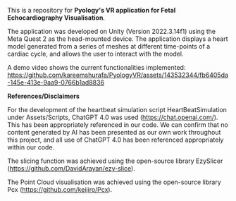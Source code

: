 This is a repository for **Pyology's VR application for Fetal Echocardiography Visualisation**.

The application was developed on Unity (Version 2022.3.14f1) using the Meta Quest 2 as the head-mounted device. The application displays a heart model generated from a series of meshes at different time-points of a cardiac cycle, and allows the user to interact with the model.

A demo video shows the current functionalities implemented:
https://github.com/kareemshurafa/PyologyVR/assets/143532344/fb6405da-145e-413e-9aa9-0766b1ad8836

**References/Disclaimers**

For the development of the heartbeat simulation script HeartBeatSimulation under Assets/Scripts, ChatGPT 4.0 was used (https://chat.openai.com/). This has been appropriately referenced in our code. We can confirm that no content generated by AI has been presented as our own work throughout this project, and all use of ChatGPT 4.0 has been referenced appropriately within our code.

The slicing function was achieved using the open-source library EzySlicer (https://github.com/DavidArayan/ezy-slice).

The Point Cloud visualisation was achieved using the open-source library Pcx (https://github.com/keijiro/Pcx).
